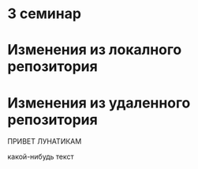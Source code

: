 # 3 семинар

# Изменения из локалного репозитория 

# Изменения из удаленного репозитория



ПРИВЕТ ЛУНАТИКАМ



какой-нибудь текст